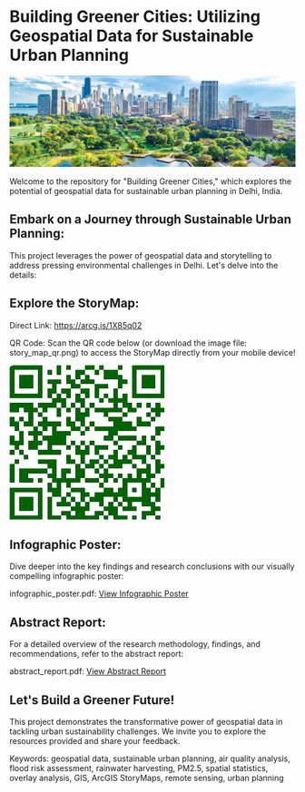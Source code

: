 # Building Greener Cities: Utilizing Geospatial Data for Sustainable Urban Planning

![Aspiration](aspiration.png)

Welcome to the repository for "Building Greener Cities," which explores the potential of geospatial data for sustainable urban planning in Delhi, India.

## Embark on a Journey through Sustainable Urban Planning:

This project leverages the power of geospatial data and storytelling to address pressing environmental challenges in Delhi. Let's delve into the details:

## Explore the StoryMap:

Direct Link: https://arcg.is/1X85q02

QR Code: Scan the QR code below (or download the image file: story_map_qr.png) to access the StoryMap directly from your mobile device!

![Scan QR Code to access StoryMap](story_map_qr.png)

## Infographic Poster:

Dive deeper into the key findings and research conclusions with our visually compelling infographic poster:

infographic_poster.pdf: [View Infographic Poster](Naman_infographic_Poster.pdf)

## Abstract Report:

For a detailed overview of the research methodology, findings, and recommendations, refer to the abstract report:

abstract_report.pdf: [View Abstract Report](Abstract_Report.pdf)

## Let's Build a Greener Future!

This project demonstrates the transformative power of geospatial data in tackling urban sustainability challenges. We invite you to explore the resources provided and share your feedback.

Keywords: geospatial data, sustainable urban planning, air quality analysis, flood risk assessment, rainwater harvesting, PM2.5, spatial statistics, overlay analysis, GIS, ArcGIS StoryMaps, remote sensing, urban planning
